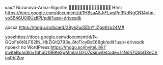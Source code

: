 как# Buzanova-Arina-Algoritm
🥹🥹🥹🥹🥹🥹🥹🙏🙏🙏🙏🙏🙏🙏🙏
Html
https://docs.google.com/document/d/1HBsaA8JtFLwsPn3NdNgGN14vhn-yoS546U0l8UzIIPI/edit?usp=drivesdk

доска https://mogu.so/board/38ye2ud5DnYllZgoKzo24M#


урокhttps://docs.google.com/document/d/1k-GQoFe6t8LF62IN_HbZiGtQ7B3e_8toTloyBxE68gk/edit?usp=drivesdk
проект по WordPress:https://mogu.so/inviteLink?inviteBoardId=16huO1BBKeSgMmIaLGzO7s&inviteCode=1sNdh7QbbG8nCVos0bI2ov

